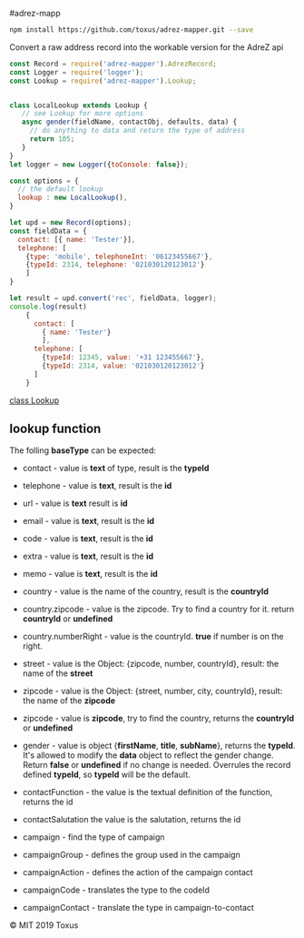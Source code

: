 #adrez-mapp
```sh
npm install https://github.com/toxus/adrez-mapper.git --save
```
Convert a raw address record into the workable version for the AdreZ api

````javascript
const Record = require('adrez-mapper').AdrezRecord;
const Logger = require('logger');
const Lookup = require('adrez-mapper').Lookup;


class LocalLookup extends Lookup {
   // see Lookup for more options   
   async gender(fieldName, contactObj, defaults, data) {
     // do anything to data and return the type of address
     return 105;
   }
}
let logger = new Logger({toConsole: false});

const options = {
  // the default lookup
  lookup : new LocalLookup(),
}

let upd = new Record(options);
const fieldData = {
  contact: [{ name: 'Tester'}],
  telephone: [
    {type: 'mobile', telephoneInt: '06123455667'}, 
    {typeId: 2314, telephone: '021030120123012'}
    ]
}

let result = upd.convert('rec', fieldData, logger);
console.log(result)
    {
      contact: [
        { name: 'Tester'}
        ],
      telephone: [ 
        {typeId: 12345, value: '+31 123455667'},
        {typeId: 2314, value: '021030120123012'}
      ]
    }

````

[class Lookup](lookup.md)

## lookup function

The folling **baseType** can be expected:
- contact - value is **text** of type, result is the **typeId**
- telephone - value is **text**, result is the **id**
- url - value is **text** result is **id**
- email - value is **text**, result is the **id**
- code - value is **text**, result is the **id**
- extra - value is **text**, result is the **id**
- memo - value is **text**, result is the **id**

- country - value is the name of the country, result is the **countryId** 
- country.zipcode - value is the zipcode. Try to find a country for it. return **countryId** or **undefined**
- country.numberRight - value is the countryId. **true** if number is on the right.
- street - value is the Object: {zipcode, number, countryId}, result: the name of the **street**
- zipcode - value is the Object: {street, number, city, countryId}, result: the name of the **zipcode**
- zipcode - value is **zipcode**, try to find the country, returns the **countryId** or **undefined**
   
- gender - value is object {**firstName**, **title**, **subName**}, returns the **typeId**. It's allowed to modify the
**data** object to reflect the gender change. Return **false** or **undefined** if no change is needed. Overrules the 
record defined **typeId**, so **typeId** will be the default.
- contactFunction - the value is the textual definition of the function, returns the id
- contactSalutation the value is the salutation, returns the id


- campaign - find the type of campaign 
- campaignGroup - defines the group used in the campaign
- campaignAction - defines the action of the campaign contact
- campaignCode - translates the type to the codeId
- campaignContact - translate the type in campaign-to-contact


&copy; MIT 2019 Toxus
